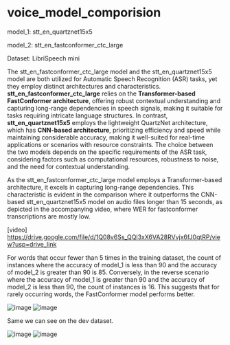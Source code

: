 ﻿# voice_model_comporision
 
 model_1: stt_en_quartznet15x5
 
 model_2: stt_en_fastconformer_ctc_large

 Dataset: LibriSpeech mini

 
The stt_en_fastconformer_ctc_large model and the stt_en_quartznet15x5 model are both utilized for Automatic Speech Recognition (ASR) tasks, yet they employ distinct architectures and characteristics. **stt_en_fastconformer_ctc_large** relies on the **Transformer-based FastConformer architecture**, offering robust contextual understanding and capturing long-range dependencies in speech signals, making it suitable for tasks requiring intricate language structures. In contrast, **stt_en_quartznet15x5** employs the lightweight QuartzNet architecture, which has **CNN-based architecture**, prioritizing efficiency and speed while maintaining considerable accuracy, making it well-suited for real-time applications or scenarios with resource constraints. The choice between the two models depends on the specific requirements of the ASR task, considering factors such as computational resources, robustness to noise, and the need for contextual understanding.

As the stt_en_fastconformer_ctc_large model employs a Transformer-based architecture, it excels in capturing long-range dependencies. This characteristic is evident in the comparison where it outperforms the CNN-based stt_en_quartznet15x5 model on audio files longer than 15 seconds, as depicted in the accompanying video, where WER for fastconformer transcriptions are mostly low.

[video] https://drive.google.com/file/d/1Q08v6Ss_QQl3xX6VA28RVvjx6fJ0qtRP/view?usp=drive_link


For words that occur fewer than 5 times in the training dataset, the count of instances where the accuracy of model_1 is less than 90 and the accuracy of model_2 is greater than 90 is 85. Conversely, in the reverse scenario where the accuracy of model_1 is greater than 90 and the accuracy of model_2 is less than 90, the count of instances is 16. This suggests that for rarely occurring words, the FastConformer model performs better.

![image](https://github.com/SvetlanaYes/voice_model_comporision/assets/91842237/e9081fa6-5c34-4033-ac36-ddc10a1321f0)
![image](https://github.com/SvetlanaYes/voice_model_comporision/assets/91842237/b65f27ff-5f1a-4a2c-ae57-9d308bc3a55a)

Same we can see on the dev dataset.

![image](https://github.com/SvetlanaYes/voice_model_comporision/assets/91842237/8562bd05-55b5-4c7e-b3ba-db6c470b79be)
![image](https://github.com/SvetlanaYes/voice_model_comporision/assets/91842237/0f4991f9-fede-4c8e-a54f-b9d6dd83e3e6)
